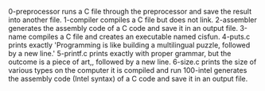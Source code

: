 0-preprocessor runs a C file through the preprocessor and save the result into another file.
1-compiler compiles a C file but does not link.
2-assembler generates the assembly code of a C code and save it in an output file.
3-name compiles a C file and creates an executable named cisfun.
4-puts.c prints exactly 'Programming is like building a multilingual puzzle, followed by a new line.'
5-printf.c prints exactly with proper grammar, but the outcome is a piece of art,, followed by a new line.
6-size.c prints the size of various types on the computer it is compiled and run
100-intel generates the assembly code (Intel syntax) of a C code and save it in an output file.
